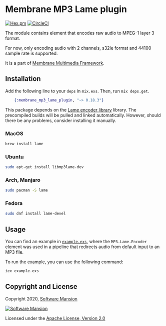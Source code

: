 # Membrane MP3 Lame plugin

[![Hex.pm](https://img.shields.io/hexpm/v/membrane_mp3_lame_plugin.svg)](https://hex.pm/package/membrane_mp3_lame_plugin)
[![CircleCI](https://circleci.com/gh/membraneframework/membrane_mp3_lame_plugin.svg?style=svg)](https://circleci.com/gh/membraneframework/membrane_mp3_lame_plugin)

The module contains element that encodes raw audio to MPEG-1 layer 3 format.

For now, only encoding audio with 2 channels, s32le format and 44100 sample rate is supported.

It is a part of [Membrane Multimedia Framework](https://membraneframework.org).

## Installation

Add the following line to your `deps` in `mix.exs`. Then, run `mix deps.get`.

```elixir
    {:membrane_mp3_lame_plugin, "~> 0.18.3"}
```

This package depends on the [Lame encoder library](http://lame.sourceforge.net) library. The precompiled builds will be pulled and linked automatically. However, should there be any problems, consider installing it manually.

### MacOS

```bash
brew install lame
```

### Ubuntu

```bash
sudo apt-get install libmp3lame-dev
```

### Arch, Manjaro

```bash
sudo pacman -S lame
```

### Fedora

```bash
sudo dnf install lame-devel
```

## Usage

You can find an example in [`example.exs`](example.exs), where the `MP3.Lame.Encoder` element
was used in a pipeline that redirects audio from default input to an MP3 file.

To run the example, you can use the following command:

```bash
iex example.exs
```

## Copyright and License

Copyright 2020, [Software Mansion](https://swmansion.com/?utm_source=git&utm_medium=readme&utm_campaign=membrane_mp3_lame_plugin)

[![Software Mansion](https://logo.swmansion.com/logo?color=white&variant=desktop&width=200&tag=membrane-github)](https://swmansion.com/?utm_source=git&utm_medium=readme&utm_campaign=membrane_mp3_lame_plugin)

Licensed under the [Apache License, Version 2.0](LICENSE)
